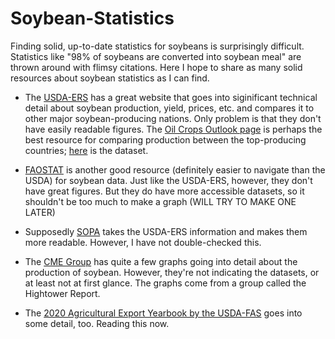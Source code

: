 # Soybean-Statistics
Finding solid, up-to-date statistics for soybeans is surprisingly difficult. Statistics like "98% of soybeans are converted into soybean meal" are thrown around with flimsy citations. Here I hope to share as many solid resources about soybean statistics as I can find.


* The [USDA-ERS](https://www.ers.usda.gov/topics/crops/soybeans-oil-crops/related-data-statistics/) has a great website that goes into siginificant technical detail about soybean production, yield, prices, etc. and compares it to other major soybean-producing nations. Only problem is that they don't have easily readable figures. The [Oil Crops Outlook page](https://www.ers.usda.gov/publications/#!topicid=&subtopicid=&series=OCS&authorid=&page=1&sortfield=date&sortascending=false) is perhaps the best resource for comparing production between the top-producing countries; [here](https://usda.library.cornell.edu/concern/publications/5x21tf41f?locale=en) is the dataset.

* [FAOSTAT](http://www.fao.org/faostat/en/#search/soybean) is another good resource (definitely easier to navigate than the USDA) for soybean data. Just like the USDA-ERS, however, they don't have great figures. But they do have more accessible datasets, so it shouldn't be too much to make a graph (WILL TRY TO MAKE ONE LATER)

* Supposedly [SOPA](http://www.sopa.org/statistics/world-soybean-production/) takes the USDA-ERS information and makes them more readable. However, I have not double-checked this.

* The [CME Group](https://www.cmegroup.com/trading/agricultural/soybean-reports.html) has quite a few graphs going into detail about the production of soybean. However, they're not indicating the datasets, or at least not at first glance. The graphs come from a group called the Hightower Report.

* The [2020 Agricultural Export Yearbook by the USDA-FAS](https://www.fas.usda.gov/data/2020-agricultural-export-yearbook) goes into some detail, too. Reading this now.
